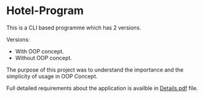 # Hotel-Program
This is a CLI based programme which has 2 versions.

Versions:
  - With OOP concept.
  - Without OOP concept.
  
The purpose of this project was to understand the importance and the simplicity of usage in OOP Concept.

Full detailed requirements about the application is availble in [Details.pdf](../master/Details.pdf) file.  
  
